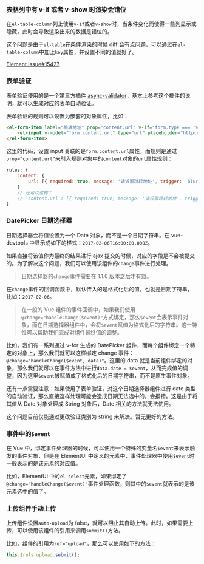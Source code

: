 ### 表格列中有 v-if 或者 v-show 时渲染会错位

在`el-table-column`列上使用`v-if`或者`v-show`时，当条件变化而使得一些列显示或隐藏，此时会导致渲染出来的数据是错位的。

这个问题是由于`el-table`在条件渲染的时候 diff 会有点问题，可以通过在`el-table-column`中加上`key`属性，并设置不同的值就好了。

[Element Issue#15427](https://github.com/ElemeFE/element/issues/15427)

### 表单验证

表单验证使用的是一个第三方插件 [async-validator](https://github.com/yiminghe/async-validator)，基本上参考这个插件的说明，就可以生成对应的表单自动验证。

表单验证的规则可以设置为嵌套的对象属性，比如：

```html
<el-form-item label="跳转地址" prop="content.url" v-if="form.type === 'view'">
    <el-input v-model="form.content.url" type="url" placeholder="http(s)://"></el-input>
</el-form-item>
```

这里的代码，设置 input 关联的是`form.content.url`属性，而规则是通过`prop="content.url"`来引入规则对象中的`content`对象的`url`属性规则：

```js
rules: {
    content: {
        url: [{ required: true, message: '请设置跳转地址', trigger: 'blur' }]
    }
    // 还可以这样：
    // 'content.url': [{ required: true, message: '请设置跳转地址', trigger: 'blur' }]
}
```

### DatePicker 日期选择器

日期选择器会将值设置为一个 Date 对象，而不是一个日期字符串。在 vue-devtools 中显示成如下的样式：`2017-02-06T16:00:00.000Z`。

如果直接将该值作为最终的结果进行 ajax 提交的时候，对应的字段是不会被提交的。为了解决这个问题，我们可以使用该组件的`change`事件进行处理。

> 日期选择器的`change`事件需要在 1.1.6 版本之后才有效。

在`change`事件的回调函数中，默认传入的是格式化后的值，也就是日期字符串，比如：`2017-02-06`。

> 在一般的 Vue 组件的事件回调中，如果我们使用`@change="handleChange($event)"`方式绑定，那么`$event`会表示事件对象，而在日期选择器组件中，会将`$event`赋值为格式化后的字符串。这一特性可以帮助我们完成对组件最终值的调整。

比如，我们有一系列通过 v-for 生成的 DatePicker 组件，而每个组件绑定一个特定的对象上，那么我们就可以这样绑定 change 事件：`@change="handleChange($event, data)"`。这里的 data 就是当前组件绑定的对象，那么我们就可以在事件方法中进行`data.date = $event`，从而完成值的调整，因为这里`$event`被赋值成了格式化后的日期字符串，而不是原生事件对象。

还有一点需要注意：如果使用了表单验证，对这个日期选择器组件进行 date 类型的自动验证，那么直接这样处理可能会造成日期无法选中的，会报错。这是由于将其值从 Date 对象处理成 String 对象后，Date 相关的方法就无法使用。

这个问题目前仅能通过更改验证类别为 string 来解决。暂无更好的方法。


### 事件中的`$event`

在 Vue 中，绑定事件处理器的时候，可以使用一个特殊的变量名`$event`来表示触发的事件对象，但是在 ElementUI 中定义的元素中，事件处理器中使用`$event`时一般表示的是该元素的对应值。

比如，ElementUI 中的`el-select`元素，如果绑定了`@change="handleChange($event)"`事件处理函数，则其中的`$event`就表示的是该元素选中的值了。

### 上传组件手动上传

上传组件设置`auto-upload`为 false，就可以阻止其自动上传。此时，如果需要上传，可以使用该组件的引用来调用`submit()`方法。

比如，组件的引用为`ref="upload"`，那么可以使用如下的方法：

```JavaScript
this.$refs.upload.submit();
```


